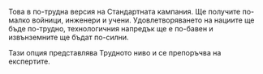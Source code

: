 Това в по-трудна версия на Стандартната кампания. Ще получите по-малко
войници, инженери и учени. Удовлетворяването на нациите ще бъде
по-трудно, технологичния напредък ще е по-бавен и извънземните ще бъдат
по-силни.

Тази опция представлява Трудното ниво и се препоръчва на експертите.
